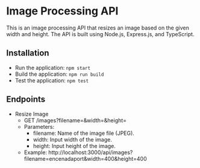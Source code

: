 # Image Processing API
This is an image processing API that resizes an image based on the given width and height. The API is built using Node.js, Express.js, and TypeScript.

## Installation
- Run the application: `npm start`
- Build the application: `npm run build`
- Test the application: `npm test`
 
## Endpoints
- Resize Image
   - GET /images?filename=<filename>&width=<width>&height=<height>
   - Parameters:
      - filename: Name of the image file (JPEG).
      - width: Input width of the image.
      - height: Input height of the image.
   - Example: http://localhost:3000/api/images?filename=encenadaport&width=400&height=400 

